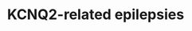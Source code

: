 ---
annotations:
- id: DOID:1826
  parent: central nervous system disease
  type: Disease Ontology
  value: epilepsy
- id: PW:0000013
  parent: disease pathway
  type: Pathway Ontology
  value: disease pathway
- id: CL:0000540
  parent: animal cell
  type: Cell Type Ontology
  value: neuron
authors:
- BTJvanDijl
- AlexanderPico
- Egonw
- Eweitz
- Fehrhart
citedin: ''
communities:
- RareDiseases
description: 'KCNQ gene mutations are a common source for genetically caused epilepsies.
  KCNQ genes code for Kv7 subunits, which are required for Kv7 channels in the brain.
  These channels, also known as the M channels, are required for an outward potassium
  flow, known as the M current. Mutations in KCNQ genes and genes associated with
  Kv7 channel function can result in the impairment of this potassium flow. This leads
  to a constant state of depolarization in the neuron cells, which leads to increased
  excitabilty and a constant firing of action potentials, resulting in types of epilepsy. '
last-edited: 2025-07-07
ndex: null
organisms:
- Homo sapiens
redirect_from:
- /index.php/Pathway:WP5360
- /instance/WP5360
- /instance/WP5360_r139787
revision: r139787
schema-jsonld:
- '@context': https://schema.org/
  '@id': https://wikipathways.github.io/pathways/WP5360.html
  '@type': Dataset
  creator:
    '@type': Organization
    name: WikiPathways
  description: 'KCNQ gene mutations are a common source for genetically caused epilepsies.
    KCNQ genes code for Kv7 subunits, which are required for Kv7 channels in the brain.
    These channels, also known as the M channels, are required for an outward potassium
    flow, known as the M current. Mutations in KCNQ genes and genes associated with
    Kv7 channel function can result in the impairment of this potassium flow. This
    leads to a constant state of depolarization in the neuron cells, which leads to
    increased excitabilty and a constant firing of action potentials, resulting in
    types of epilepsy. '
  keywords:
  - ACh
  - AGTR1
  - AKAP5
  - ANK3
  - Ang II
  - BACE1
  - BDKRB2
  - CALM1
  - CHRM1
  - CK2
  - Ca²⁺
  - GABA
  - IP3
  - ITPR1
  - KCNQ2
  - KCNQ3
  - Kv7.2
  - Kv7.3
  - K⁺
  - P2RY1
  - PIP2
  - PKA
  - PKC
  - PLC
  - PP1
  - PP2B
  - SCN1B
  - STX1A
  - Serineresidues
  - cAMP
  license: CC0
  name: KCNQ2-related epilepsies
seo: CreativeWork
title: KCNQ2-related epilepsies
wpid: WP5360
---